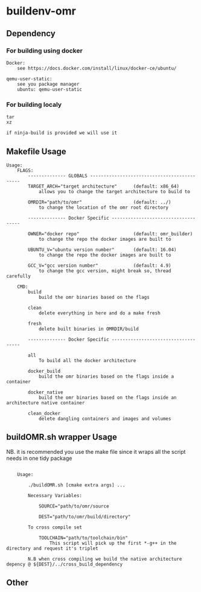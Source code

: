 
# buildenv-omr

## Dependency

### For building using docker
    Docker:
        see https://docs.docker.com/install/linux/docker-ce/ubuntu/

    qemu-user-static:
        see you package manager
        ubuntu: qemu-user-static

### For building localy

    tar
    xz
    
    if ninja-build is provided we will use it 
    
## Makefile Usage
```
Usage:
	FLAGS:
		-------------- GLOBALS -------------------------------------------- 
		TARGET_ARCH="target architecture"      (default: x86_64)
			allows you to change the target architecture to build to 

		OMRDIR="path/to/omr"                   (default: ../) 
			to change the location of the omr root directory 

		-------------- Docker Specific ------------------------------------ 

		OWNER="docker repo"                    (default: omr_builder)
			to change the repo the docker images are built to 

		UBUNTU_V="ubuntu version number"       (default: 16.04)
			to change the repo the docker images are built to 

		GCC_V="gcc version number"             (default: 4.9) 
			to change the gcc version, might break so, thread carefully

	CMD:
		build	
			build the omr binaries based on the flags

		clean 
			delete everything in here and do a make fresh

		fresh 
			delete built binaries in OMRDIR/build 

		-------------- Docker Specific ------------------------------------ 

		all	
			To build all the docker architecture

		docker_build	
			build the omr binaries based on the flags inside a container 

		docker_native	
			build the omr binaries based on the flags inside an architecture native container 

		clean_docker 
			delete dangling containers and images and volumes
```
## buildOMR.sh wrapper Usage

NB. it is recommended you use the make file since it wraps all the script needs in one tidy package
```

    Usage:

        ./buildOMR.sh [cmake extra args] ... 

        Necessary Variables:

            SOURCE="path/to/omr/source

            DEST="path/to/omr/build/directory"

        To cross compile set 

            TOOLCHAIN="path/to/toolchain/bin"
                This script will pick up the first *-g++ in the directory and request it's triplet

        N.B when cross compiling we build the native architecture depency @ ${DEST}/../cross_build_dependency
```
## Other

